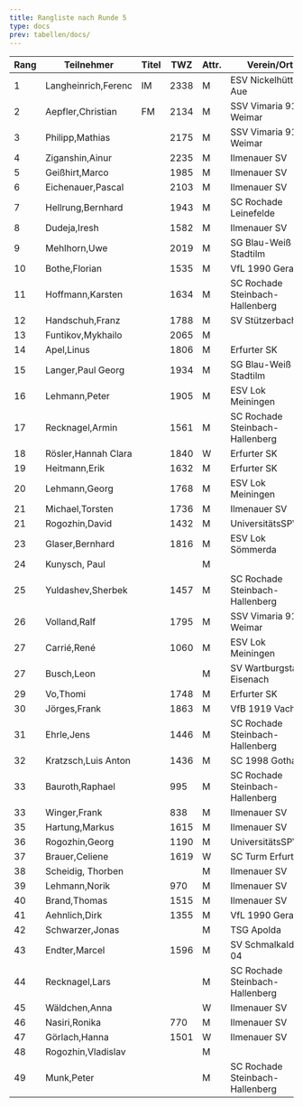 ```yaml
---
title: Rangliste nach Runde 5
type: docs
prev: tabellen/docs/
---
```


| Rang | Teilnehmer          | Titel | TWZ  | Attr. | Verein/Ort                      | Land | S   | R   | V   | Punkte | Buchholz | SoBerg |
| ---- | ------------------- | ----- | ---- | ----- | ------------------------------- | ---- | --- | --- | --- | ------ | -------- | ------ |
| 1    | Langheinrich,Ferenc | IM    | 2338 | M     | ESV Nickelhütte Aue             | GER  | 4   | 1   | 0   | 4.5    | 17.0     | 14.75  |
| 2    | Aepfler,Christian   | FM    | 2134 | M     | SSV Vimaria 91 Weimar           | GER  | 4   | 1   | 0   | 4.5    | 15.5     | 13.25  |
| 3    | Philipp,Mathias     |       | 2175 | M     | SSV Vimaria 91 Weimar           | GER  | 4   | 0   | 1   | 4.0    | 19.0     | 14.50  |
| 4    | Ziganshin,Ainur     |       | 2235 | M     | Ilmenauer SV                    | RUS  | 4   | 0   | 1   | 4.0    | 17.5     | 13.50  |
| 5    | Geißhirt,Marco      |       | 1985 | M     | Ilmenauer SV                    | GER  | 4   | 0   | 1   | 4.0    | 15.5     | 11.50  |
| 6    | Eichenauer,Pascal   |       | 2103 | M     | Ilmenauer SV                    | GER  | 4   | 0   | 1   | 4.0    | 13.0     | 9.00   |
| 7    | Hellrung,Bernhard   |       | 1943 | M     | SC Rochade Leinefelde           | GER  | 3   | 1   | 1   | 3.5    | 15.0     | 9.25   |
| 8    | Dudeja,Iresh        |       | 1582 | M     | Ilmenauer SV                    | IND  | 3   | 1   | 1   | 3.5    | 14.5     | 8.75   |
| 9    | Mehlhorn,Uwe        |       | 2019 | M     | SG Blau-Weiß Stadtilm           | GER  | 3   | 1   | 1   | 3.5    | 14.0     | 8.75   |
| 10   | Bothe,Florian       |       | 1535 | M     | VfL 1990 Gera                   | GER  | 3   | 1   | 1   | 3.5    | 11.5     | 6.00   |
| 11   | Hoffmann,Karsten    |       | 1634 | M     | SC Rochade Steinbach-Hallenberg | GER  | 3   | 1   | 1   | 3.5    | 11.0     | 5.75   |
| 12   | Handschuh,Franz     |       | 1788 | M     | SV Stützerbach                  | GER  | 2   | 2   | 1   | 3.0    | 15.5     | 7.75   |
| 13   | Funtikov,Mykhailo   |       | 2065 | M     |                                 | UKR  | 3   | 0   | 2   | 3.0    | 15.0     | 7.00   |
| 14   | Apel,Linus          |       | 1806 | M     | Erfurter SK                     | GER  | 3   | 0   | 2   | 3.0    | 14.0     | 7.00   |
| 15   | Langer,Paul Georg   |       | 1934 | M     | SG Blau-Weiß Stadtilm           | GER  | 3   | 0   | 2   | 3.0    | 13.5     | 6.00   |
| 16   | Lehmann,Peter       |       | 1905 | M     | ESV Lok Meiningen               | GER  | 3   | 0   | 2   | 3.0    | 13.5     | 5.00   |
| 17   | Recknagel,Armin     |       | 1561 | M     | SC Rochade Steinbach-Hallenberg | GER  | 3   | 0   | 2   | 3.0    | 13.0     | 6.00   |
| 18   | Rösler,Hannah Clara |       | 1840 | W     | Erfurter SK                     | GER  | 3   | 0   | 2   | 3.0    | 13.0     | 5.00   |
| 19   | Heitmann,Erik       |       | 1632 | M     | Erfurter SK                     | GER  | 2   | 2   | 1   | 3.0    | 11.0     | 7.00   |
| 20   | Lehmann,Georg       |       | 1768 | M     | ESV Lok Meiningen               | GER  | 2   | 1   | 2   | 2.5    | 14.5     | 5.75   |
| 21   | Michael,Torsten     |       | 1736 | M     | Ilmenauer SV                    | GER  | 2   | 1   | 2   | 2.5    | 13.0     | 4.25   |
| 21   | Rogozhin,David      |       | 1432 | M     | UniversitätsSPVER               | GER  | 2   | 1   | 2   | 2.5    | 13.0     | 4.25   |
| 23   | Glaser,Bernhard     |       | 1816 | M     | ESV Lok Sömmerda                | GER  | 0   | 5   | 0   | 2.5    | 12.0     | 6.00   |
| 24   | Kunysch, Paul       |       |      | M     |                                 | GER  | 2   | 1   | 2   | 2.5    | 11.0     | 4.75   |
| 25   | Yuldashev,Sherbek   |       | 1457 | M     | SC Rochade Steinbach-Hallenberg | GER  | 1   | 3   | 1   | 2.5    | 11.0     | 4.25   |
| 26   | Volland,Ralf        |       | 1795 | M     | SSV Vimaria 91 Weimar           | GER  | 1   | 3   | 1   | 2.5    | 11.0     | 4.00   |
| 27   | Carrié,René         |       | 1060 | M     | ESV Lok Meiningen               | GER  | 2   | 1   | 2   | 2.5    | 10.0     | 3.25   |
| 27   | Busch,Leon          |       |      | M     | SV Wartburgstadt Eisenach       | GER  | 2   | 1   | 2   | 2.5    | 10.0     | 3.25   |
| 29   | Vo,Thomi            |       | 1748 | M     | Erfurter SK                     | GER  | 2   | 1   | 2   | 2.5    | 8.0      | 2.25   |
| 30   | Jörges,Frank        |       | 1863 | M     | VfB 1919 Vacha                  | GER  | 2   | 0   | 3   | 2.0    | 16.5     | 4.50   |
| 31   | Ehrle,Jens          |       | 1446 | M     | SC Rochade Steinbach-Hallenberg | GER  | 2   | 0   | 3   | 2.0    | 13.0     | 3.50   |
| 32   | Kratzsch,Luis Anton |       | 1436 | M     | SC 1998 Gotha                   | GER  | 1   | 2   | 2   | 2.0    | 12.5     | 2.75   |
| 33   | Bauroth,Raphael     |       | 995  | M     | SC Rochade Steinbach-Hallenberg | GER  | 2   | 0   | 3   | 2.0    | 12.0     | 3.00   |
| 33   | Winger,Frank        |       | 838  | M     | Ilmenauer SV                    | GER  | 2   | 0   | 3   | 2.0    | 12.0     | 3.00   |
| 35   | Hartung,Markus      |       | 1615 | M     | Ilmenauer SV                    | GER  | 2   | 0   | 0   | 2.0    | 10.0     | 2.50   |
| 36   | Rogozhin,Georg      |       | 1190 | M     | UniversitätsSPVER               | GER  | 2   | 0   | 3   | 2.0    | 10.0     | 1.00   |
| 37   | Brauer,Celiene      |       | 1619 | W     | SC Turm Erfurt                  | GER  | 1   | 2   | 2   | 2.0    | 9.0      | 3.00   |
| 38   | Scheidig, Thorben   |       |      | M     | Ilmenauer SV                    | GER  | 1   | 1   | 3   | 1.5    | 14.5     | 4.25   |
| 39   | Lehmann,Norik       |       | 970  | M     | Ilmenauer SV                    | GER  | 1   | 1   | 3   | 1.5    | 12.5     | 2.75   |
| 40   | Brand,Thomas        |       | 1515 | M     | Ilmenauer SV                    | GER  | 1   | 1   | 3   | 1.5    | 12.5     | 2.25   |
| 41   | Aehnlich,Dirk       |       | 1355 | M     | VfL 1990 Gera                   | GER  | 1   | 1   | 3   | 1.5    | 10.0     | 1.75   |
| 42   | Schwarzer,Jonas     |       |      | M     | TSG Apolda                      | GER  | 1   | 1   | 3   | 1.5    | 9.0      | 1.50   |
| 43   | Endter,Marcel       |       | 1596 | M     | SV Schmalkalden 04              | GER  | 1   | 0   | 4   | 1.0    | 13.0     | 1.00   |
| 44   | Recknagel,Lars      |       |      | M     | SC Rochade Steinbach-Hallenberg | GER  | 1   | 0   | 4   | 1.0    | 9.0      | 0.00   |
| 45   | Wäldchen,Anna       |       |      | W     | Ilmenauer SV                    | GER  | 1   | 0   | 4   | 1.0    | 8.5      | 1.00   |
| 46   | Nasiri,Ronika       |       | 770  | M     | Ilmenauer SV                    | GER  | 1   | 0   | 4   | 1.0    | 8.5      | 0.00   |
| 47   | Görlach,Hanna       |       | 1501 | W     | Ilmenauer SV                    | GER  | 0   | 1   | 2   | 0.5    | 12.0     | 1.25   |
| 48   | Rogozhin,Vladislav  |       |      | M     |                                 | GER  | 0   | 1   | 4   | 0.5    | 11.5     | 0.75   |
| 49   | Munk,Peter          |       |      | M     | SC Rochade Steinbach-Hallenberg | GER  | 0   | 0   | 5   | 0.0    | 8.5      | 0.00   |